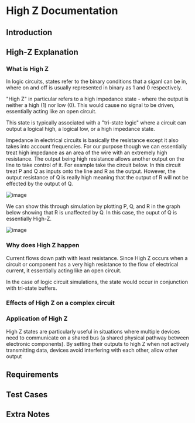 # High Z Documentation 

## Introduction

## High-Z Explanation

### What is High Z

In logic circuits, states refer to the binary conditions that a siganl can be in, where on and off is usually represented in binary as 1 and 0 respectively.

"High Z" in particular refers to a high impedance state - where the output is neither a high (1) nor low (0). This would cause no signal to be driven, essentially acting like an open circuit.

This state is typically associated with a "tri-state logic" where a circuit can output a logical high, a logical low, or a high impedance state.

Impedance in electrical circuits is basically the resistance except it also takes into account frequencies.  For our purpose though we can essentially treat high impedance as an area of the wire with an extremely high resistance.  The output being high resistance allows another output on the line to take control of it.  For example take the circuit below.  In this circuit treat P and Q as inputs onto the line and R as the output.  However, the output resistance of Q is really high meaning that the output of R will not be effected by the output of Q.

![image](https://github.com/user-attachments/assets/95d536a3-ebd9-493a-b333-f2542550908d)


We can show this through simulation by plotting P, Q, and R in the graph below showing that R is unaffected by Q.  In this case, the ouput of Q is essentially High-Z.

![image](https://github.com/user-attachments/assets/754d1f60-05ec-4162-9e66-1da8f8ba43d7)

### Why does High Z happen

Current flows down path with least resistance. Since High Z occurs when a circuit or component has a very high resistance to the flow of electrical current, it essentially acting like an open circuit. 

In the case of logic circuit simulations, the state would occur in conjunction with tri-state buffers. 

### Effects of High Z on a complex circuit

### Application of High Z

High Z states are particularly useful in situations where multiple devices need to communicate on a shared bus (a shared physical pathway between electronic components). By setting their outputs to high Z when not actively transmitting data, devices avoid interfering with each other, allow other output 


## Requirements

## Test Cases

## Extra Notes
